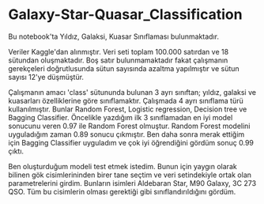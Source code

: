 # Galaxy-Star-Quasar_Classification

Bu notebook'ta Yıldız, Galaksi, Kuasar Sınıflaması bulunmaktadır.

Veriler Kaggle'dan alınmıştır. Veri seti toplam 100.000 satırdan ve 18 sütundan oluşmaktadır. Boş satır bulunmamaktadır fakat çalışmanın gerekçeleri doğrutlusunda sütun sayısında azaltma yapılmıştır ve sütun sayısı 12'ye düşmüştür.

Çalışmanın amacı 'class' sütununda bulunan 3 ayrı sınıftan; yıldız, galaksi ve kuasarları özelliklerine göre sınıflamaktır. Çalışmada 4 ayrı sınıflama türü kullanılmıştır. Bunlar Random Forest, Logistic regression, Decision tree ve Bagging Classifier. Öncelikle yazdığım ilk  3 sınıflamadan en iyi model sonucunu veren 0.97 ile Random Forest olmuştur. Random Forest modelini uyguladığım zaman 0.89 sonucu çıkmıştır. Ben daha sonra merak ettiğim için Bagging Classifier uyguladım ve çok iyi öğrendiğini gördüm sonuç 0.99 çıktı.

Ben oluşturduğum modeli test etmek istedim. Bunun için yaygın olarak bilinen gök cisimlerininden birer tane seçtim ve veri setindekiyle ortak olan parametrelerini girdim. Bunların isimleri Aldebaran Star, M90 Galaxy, 3C 273 QSO. Tüm bu cisimlerin olması gerektiği gibi sınıflandırıldığını gördüm.
